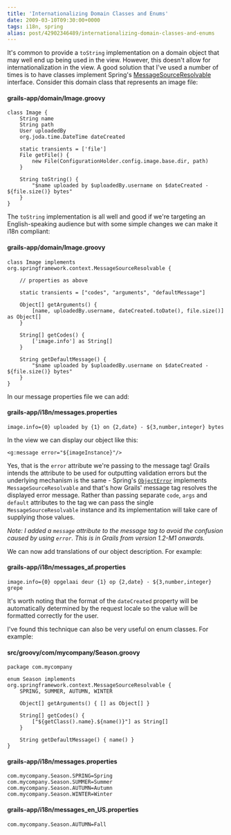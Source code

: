 ```yaml
---
title: 'Internationalizing Domain Classes and Enums'
date: 2009-03-10T09:30:00+0000
tags: i18n, spring
alias: post/42902346489/internationalizing-domain-classes-and-enums
---
```


It's common to provide a `toString` implementation on a domain object that may well end up being used in the view. However, this doesn't allow for internationalization in the view. A good solution that I've used a number of times is to have classes implement Spring's [MessageSourceResolvable][1] interface. Consider this domain class that represents an image file:

#### grails-app/domain/Image.groovy

    class Image {
        String name
        String path
        User uploadedBy
        org.joda.time.DateTime dateCreated

        static transients = ['file']
        File getFile() {
            new File(ConfigurationHolder.config.image.base.dir, path)
        }

        String toString() {
            "$name uploaded by $uploadedBy.username on $dateCreated - ${file.size()} bytes"
        }
    }

<!-- more -->

The `toString` implementation is all well and good if we're targeting an English-speaking audience but with some simple changes we can make it i18n compliant:

#### grails-app/domain/Image.groovy

    class Image implements org.springframework.context.MessageSourceResolvable {

        // properties as above

        static transients = ["codes", "arguments", "defaultMessage"]

        Object[] getArguments() {
            [name, uploadedBy.username, dateCreated.toDate(), file.size()] as Object[]
        }

        String[] getCodes() {
            ['image.info'] as String[]
        }

        String getDefaultMessage() {
            "$name uploaded by $uploadedBy.username on $dateCreated - ${file.size()} bytes"
        }
    }

In our message properties file we can add:

#### grails-app/i18n/messages.properties

    image.info={0} uploaded by {1} on {2,date} - ${3,number,integer} bytes

In the view we can display our object like this:

    <g:message error="${imageInstance}"/>

Yes, that is the `error` attribute we're passing to the message tag! Grails intends the attribute to be used for outputting validation errors but the underlying mechanism is the same - Spring's [`ObjectError`][2] implements `MessageSourceResolvable` and that's how Grails' message tag resolves the displayed error message. Rather than passing separate `code`, `args` and `default` attributes to the tag we can pass the single `MessageSourceResolvable` instance and its implementation will take care of supplying those values.

_Note: I added a `message` attribute to the message tag to avoid the confusion caused by using `error`. This is in Grails from version 1.2-M1 onwards._

We can now add translations of our object description. For example:

#### grails-app/i18n/messages_af.properties

    image.info={0} opgelaai deur {1} op {2,date} - ${3,number,integer} grepe

It's worth noting that the format of the `dateCreated` property will be automatically determined by the request locale so the value will be formatted correctly for the user.

I've found this technique can also be very useful on enum classes. For example:

#### src/groovy/com/mycompany/Season.groovy

    package com.mycompany

    enum Season implements org.springframework.context.MessageSourceResolvable {
        SPRING, SUMMER, AUTUMN, WINTER

        Object[] getArguments() { [] as Object[] }

        String[] getCodes() {
            ["${getClass().name}.${name()}"] as String[]
        }

        String getDefaultMessage() { name() }
    }

#### grails-app/i18n/messages.properties

    com.mycompany.Season.SPRING=Spring
    com.mycompany.Season.SUMMER=Summer
    com.mycompany.Season.AUTUMN=Autumn
    com.mycompany.Season.WINTER=Winter

#### grails-app/i18n/messages_en_US.properties

    com.mycompany.Season.AUTUMN=Fall

[1]: http://static.springframework.org/spring/docs/2.5.x/api/org/springframework/context/MessageSourceResolvable.html
[2]: http://static.springframework.org/spring/docs/2.5.x/api/org/springframework/validation/ObjectError.html

